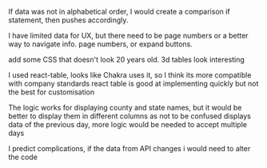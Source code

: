 

If data was not in alphabetical order, I would create a comparison if statement, then pushes accordingly.

I have limited data for UX, but there need to be page numbers or a better way to navigate info. 
page numbers, or expand buttons. 

add some CSS that doesn't look 20 years old.
3d tables look interesting

I used react-table, looks like Chakra uses it, so I think its more compatible with company standards
react table is good at implementing quickly but not the best for customisation


The logic works for displaying county and state names, but it would be better to display them in different columns as not to be confused
displays data of the previous day, more logic would be needed to accept multiple days 


I predict complications, if the data from API changes i would need to alter the code
